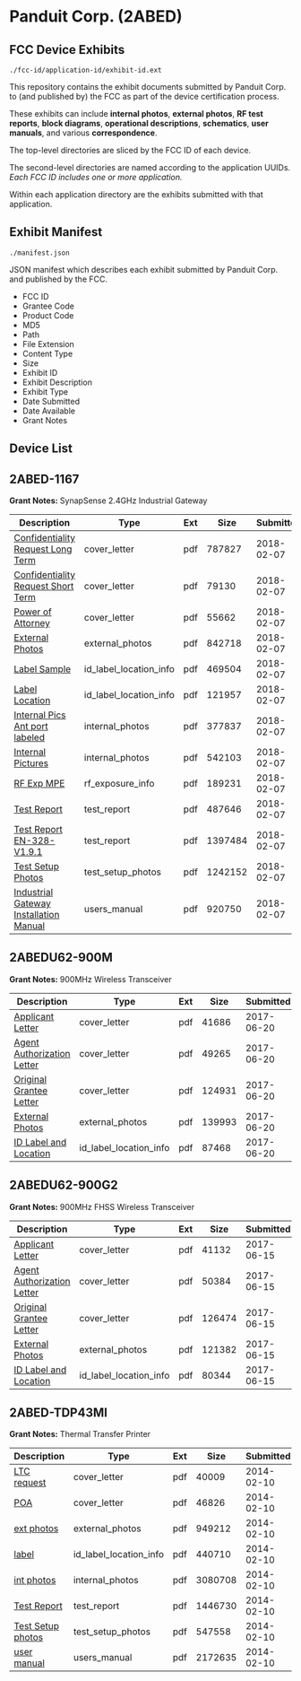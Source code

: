 # Panduit Corp. (2ABED)
## FCC Device Exhibits

```
./fcc-id/application-id/exhibit-id.ext
```

This repository contains the exhibit documents submitted by Panduit Corp. to (and published by) the FCC as part of the device certification process.

These exhibits can include **internal photos**, **external photos**, **RF test reports**, **block diagrams**, **operational descriptions**, **schematics**, **user manuals**, and various **correspondence**.

The top-level directories are sliced by the FCC ID of each device.

The second-level directories are named according to the application UUIDs. *Each FCC ID includes one or more application.*

Within each application directory are the exhibits submitted with that application. 

## Exhibit Manifest

```
./manifest.json
```

JSON manifest which describes each exhibit submitted by Panduit Corp. and published by the FCC.

- FCC ID
- Grantee Code
- Product Code
- MD5
- Path
- File Extension
- Content Type
- Size
- Exhibit ID
- Exhibit Description
- Exhibit Type
- Date Submitted
- Date Available
- Grant Notes

## Device List
## 2ABED-1167
**Grant Notes:** SynapSense 2.4GHz Industrial Gateway

| Description | Type | Ext | Size | Submitted | Available |
| ----------- | ---- | --- | ---- | --------- | --------- |
| [Confidentiality Request Long Term](2ABED-1167/d64639bc93ffcf01df6b63c028b30229/3743892.pdf) | cover_letter | pdf | 787827 | 2018-02-07 | 2018-02-07 |
| [Confidentiality Request Short Term](2ABED-1167/d64639bc93ffcf01df6b63c028b30229/3743893.pdf) | cover_letter | pdf | 79130 | 2018-02-07 | 2018-02-07 |
| [Power of Attorney](2ABED-1167/d64639bc93ffcf01df6b63c028b30229/3743898.pdf) | cover_letter | pdf | 55662 | 2018-02-07 | 2018-02-07 |
| [External Photos](2ABED-1167/d64639bc93ffcf01df6b63c028b30229/3743889.pdf) | external_photos | pdf | 842718 | 2018-02-07 | 2018-08-06 |
| [Label Sample](2ABED-1167/d64639bc93ffcf01df6b63c028b30229/3743897.pdf) | id_label_location_info | pdf | 469504 | 2018-02-07 | 2018-02-07 |
| [Label Location](2ABED-1167/d64639bc93ffcf01df6b63c028b30229/3743899.pdf) | id_label_location_info | pdf | 121957 | 2018-02-07 | 2018-02-07 |
| [Internal Pics Ant port labeled](2ABED-1167/d64639bc93ffcf01df6b63c028b30229/3743890.pdf) | internal_photos | pdf | 377837 | 2018-02-07 | 2018-08-06 |
| [Internal Pictures](2ABED-1167/d64639bc93ffcf01df6b63c028b30229/3743891.pdf) | internal_photos | pdf | 542103 | 2018-02-07 | 2018-08-06 |
| [RF Exp MPE](2ABED-1167/d64639bc93ffcf01df6b63c028b30229/3743895.pdf) | rf_exposure_info | pdf | 189231 | 2018-02-07 | 2018-02-07 |
| [Test Report](2ABED-1167/d64639bc93ffcf01df6b63c028b30229/3743894.pdf) | test_report | pdf | 487646 | 2018-02-07 | 2018-02-07 |
| [Test Report EN-328-V1.9.1](2ABED-1167/d64639bc93ffcf01df6b63c028b30229/3743896.pdf) | test_report | pdf | 1397484 | 2018-02-07 | 2018-02-07 |
| [Test Setup Photos](2ABED-1167/d64639bc93ffcf01df6b63c028b30229/3743887.pdf) | test_setup_photos | pdf | 1242152 | 2018-02-07 | 2018-08-06 |
| [Industrial Gateway Installation Manual](2ABED-1167/d64639bc93ffcf01df6b63c028b30229/3743888.pdf) | users_manual | pdf | 920750 | 2018-02-07 | 2018-08-06 |
## 2ABEDU62-900M
**Grant Notes:** 900MHz Wireless Transceiver

| Description | Type | Ext | Size | Submitted | Available |
| ----------- | ---- | --- | ---- | --------- | --------- |
| [Applicant Letter](2ABEDU62-900M/c21440cadeaa05d4fcc3da0d9e9e3eca/3431917.pdf) | cover_letter | pdf | 41686 | 2017-06-20 | 2017-06-20 |
| [Agent Authorization Letter](2ABEDU62-900M/c21440cadeaa05d4fcc3da0d9e9e3eca/3431918.pdf) | cover_letter | pdf | 49265 | 2017-06-20 | 2017-06-20 |
| [Original Grantee Letter](2ABEDU62-900M/c21440cadeaa05d4fcc3da0d9e9e3eca/3431921.pdf) | cover_letter | pdf | 124931 | 2017-06-20 | 2017-06-20 |
| [External Photos](2ABEDU62-900M/c21440cadeaa05d4fcc3da0d9e9e3eca/3431919.pdf) | external_photos | pdf | 139993 | 2017-06-20 | 2017-06-20 |
| [ID Label and Location](2ABEDU62-900M/c21440cadeaa05d4fcc3da0d9e9e3eca/3431920.pdf) | id_label_location_info | pdf | 87468 | 2017-06-20 | 2017-06-20 |
## 2ABEDU62-900G2
**Grant Notes:** 900MHz FHSS Wireless Transceiver

| Description | Type | Ext | Size | Submitted | Available |
| ----------- | ---- | --- | ---- | --------- | --------- |
| [Applicant Letter](2ABEDU62-900G2/065182a49c4ee443bb51b65a59f74af4/3428033.pdf) | cover_letter | pdf | 41132 | 2017-06-15 | 2017-06-15 |
| [Agent Authorization Letter](2ABEDU62-900G2/065182a49c4ee443bb51b65a59f74af4/3428034.pdf) | cover_letter | pdf | 50384 | 2017-06-15 | 2017-06-15 |
| [Original Grantee Letter](2ABEDU62-900G2/065182a49c4ee443bb51b65a59f74af4/3428037.pdf) | cover_letter | pdf | 126474 | 2017-06-15 | 2017-06-15 |
| [External Photos](2ABEDU62-900G2/065182a49c4ee443bb51b65a59f74af4/3428035.pdf) | external_photos | pdf | 121382 | 2017-06-15 | 2017-06-15 |
| [ID Label and Location](2ABEDU62-900G2/065182a49c4ee443bb51b65a59f74af4/3428036.pdf) | id_label_location_info | pdf | 80344 | 2017-06-15 | 2017-06-15 |
## 2ABED-TDP43MI
**Grant Notes:** Thermal Transfer Printer

| Description | Type | Ext | Size | Submitted | Available |
| ----------- | ---- | --- | ---- | --------- | --------- |
| [LTC request](2ABED-TDP43MI/3b5c63762ffc7e66c0f11d21ed9c7a82/2185620.pdf) | cover_letter | pdf | 40009 | 2014-02-10 | 2014-02-10 |
| [POA](2ABED-TDP43MI/3b5c63762ffc7e66c0f11d21ed9c7a82/2185625.pdf) | cover_letter | pdf | 46826 | 2014-02-10 | 2014-02-10 |
| [ext photos](2ABED-TDP43MI/3b5c63762ffc7e66c0f11d21ed9c7a82/2185621.pdf) | external_photos | pdf | 949212 | 2014-02-10 | 2014-02-10 |
| [label](2ABED-TDP43MI/3b5c63762ffc7e66c0f11d21ed9c7a82/2185623.pdf) | id_label_location_info | pdf | 440710 | 2014-02-10 | 2014-02-10 |
| [int photos](2ABED-TDP43MI/3b5c63762ffc7e66c0f11d21ed9c7a82/2185622.pdf) | internal_photos | pdf | 3080708 | 2014-02-10 | 2014-02-10 |
| [Test Report](2ABED-TDP43MI/3b5c63762ffc7e66c0f11d21ed9c7a82/2185626.pdf) | test_report | pdf | 1446730 | 2014-02-10 | 2014-02-10 |
| [Test Setup photos](2ABED-TDP43MI/3b5c63762ffc7e66c0f11d21ed9c7a82/2185627.pdf) | test_setup_photos | pdf | 547558 | 2014-02-10 | 2014-02-10 |
| [user manual](2ABED-TDP43MI/3b5c63762ffc7e66c0f11d21ed9c7a82/2185624.pdf) | users_manual | pdf | 2172635 | 2014-02-10 | 2014-02-10 |
